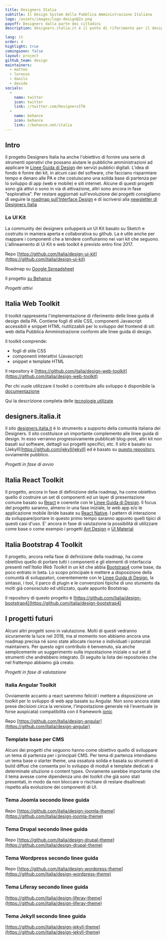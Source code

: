 ```yaml
---
title: Designers Italia
subtitle: Il Design System della Pubblica Amministrazione Italiana
logo: /assets/images/logo-design@2x.png
payoff: Designers dalla parte dei cittadini
description: designers.italia.it è il punto di riferimento per il design della pubblica amministrazione - linee guida, strumenti e un forum per favorire la collaborazione e promuovere il ruolo dello human centered design nello sviluppo dei servizi pubblici.

lang: it
order: 4
highlight: true
comingsoon: false
layout: project
github_team: design
maintainers:
  - matteo
  - lorenzo
  - danilo
  - davide
socials:
  -
    name: twitter
    icon: twitter
    link: //twitter.com/DesignersITA
  -
    name: behance
    icon: behance
    link: //behance.net/italia
---
```


## Intro
Il progetto Designers Italia ha anche l'obiettivo  di fornire una serie di strumenti operativi che possano aiutare le pubbliche amministrazioni ad applicare le [Linee Guida di Design](https://design-italia.readthedocs.io/it/stable/) dei servizi pubblici digitali.
L'idea di fondo è fonire dei kit, in alcuni casi del software, che facciano risparmiare tempo e denaro alle PA e che costuiscano una solida base di partenza per lo sviluppo di app (web e mobile) e siti internet.
Alcune di questi progetti sono già attivi o sono in via di attivazione, altri sono ancora in fase "esplorativa".
Per restare aggiornati sull'evoluzione dei progetti consigliamo di seguire la [roadmap sull'Interface Design](https://designers.italia.it/user-interface/) e di iscriversi alla [newsletter di Designers Italia](https://designers.italia.it/)

### Lo UI Kit
La community dei designers svilupperà un UI Kit basato su Sketch e costruito in maniera aperta e collaborativa su github.
La è utile anche per mappare i componenti che a tendere confluiranno nei vari kit che seguono. L'allineamento di Ui Kit e web toolkit è previsto entro fine 2017.

Repo
 [https://github.com/italia/design-ui-kit](https://github.com/italia/design-ui-kit)

Roadmap su [Google Spreadsheet](https://docs.google.com/spreadsheets/d/183hI6EBJo3EeiEcQPGZIe3hNN7EerTU5Udk6SkrH2OU/edit?usp=sharing)

Il progetto [su Behance](https://www.behance.net/gallery/53244611/UI-Kit-designers-italia)

_Progetti attivi_

## Italia Web Toolkit
Il toolkit rappresenta l'implementazione di riferimento delle linee guida di design della PA.
Contiene fogli di stile CSS, componenti Javascript accessibili e snippet HTML riutilizzabili per lo sviluppo del frontend di siti web della Pubblica Amministrazione conformi alle linee guida di design.

Il toolkit comprende:
- fogli di stile CSS
- componenti interattivi (Javascript)
- snippet e template HTML

Il repository è [https://github.com/italia/design-web-toolkit](https://github.com/italia/design-web-toolkit)

Per chi vuole utilizzare il toolkit o contribuire allo sviluppo è disponibile la [documentazione](https://italia.github.io/design-web-toolkit/)

Qui la descrizione completa delle [tecnologie utilizate](https://italia.github.io/design-web-toolkit/docs/tecnologie.html)

## designers.italia.it
Il sito [designers.italia.it](https://designers.italia.it/) è lo strumento a supporto della comunità italiana dei Designers.
Il sito costituisce un importante complemento alle linee guida di design. In esso verranno progressivamente pubblicati blog-post, altri kit non basati sul software, dettagli sui progetti specifici, etc.
Il sito è basato su (Jekyll)[https://github.com/jekyll/jekyll] ed è basato su [questo repository](https://github.com/italia/designers.italia.it), ovviamente pubblico.

_Progetti in fase di avvio_

## Italia React Toolkit
Il progetto, ancora in fase di definizione della roadmap, ha come obiettivo quello d costruire un set di componenti ed un layer di presentazione comune  basato su [React](https://github.com/facebook/react/) e coerente con le [Linee Guida di Design](https://design-italia.readthedocs.io/it/stable/).
Il focus del progetto saranno, almeno in una fase iniziale, le web app e/o le applicazione mobile ibride basate su [React Native](https://facebook.github.io/react-native/).
I pattern di interazione da sviluppare/portare in questo primo tempo saranno appunto quelli tipici di questi casi d'uso.
E' ancora in fase di valutazione la possibilità di utilizzare come base o come esempio i progetti [Ant Design](https://github.com/ant-design/ant-design/) o [UI Material](https://github.com/callemall/material-ui/tree/v1-beta)

## Italia Bootstrap 4 Toolkit
Il progetto, ancora nella fase di definizione della roadmap, ha come obiettivo quello di portare tutti i componenti e gli elementi di interfaccia presenti nell'_Italia Web Toolkit_ in un kit che abbia [Bootstrap4](https://github.com/twbs/bootstrap) come base, da poco entrato in beta.
Lo scopo principale è mettere a disposizione della comunità di sviluppatori, coerentemente con le [Linee Guida di Design](https://design-italia.readthedocs.io/it/stable/), la sintassi, i tool, il parco di plugin e le convenzioni tipiche di uno stumento da molti già consosciuto ed utilizzato, quale appunto Bootstrap.

Il repository di questo progetto è [https://github.com/italia/design-bootstrap4](https://github.com/italia/design-bootstrap4)


## I progetti futuri

Alcuni altri progetti sono in valutazione.
Molti di questi vedranno sicuramente la luce nel 2018, ma al momento non abbiamo ancora una roadmap precisa nè sono state allocate risorse o individuati i potenziali maintainers.
Per questo ogni contributo è benvenuto, sia anche semplicemente un suggerimento sulla impostazione iniziale o sul set di strumenti che andrebbero integrato. Di seguito la lista dei repositories che nel frattempo abbiamo già creato.

_Progetti in fase di valutazione_

### Italia Angular Toolkit
Ovviamente accanto a react saremmo felicid i mettere a disposizione un toolkit per lo sviluppo di web app basate su Angular. Non sono ancora state prese decisioni circa la versione, l'impostazione generale nè l'eventuale (e forse auspicata) compatibilità con il framework [ionic](https://github.com/ionic-team/ionic)

Repo [https://github.com/italia/design-angular](https://github.com/italia/design-angular)

### Template base per CMS

Alcuni dei progetti che seguono hanno come obiettivo quello di sviluppare un tema di partenza per i principali CMS. Per tema di partenza intendiamo un tema base o starter theme, una ossatura solida e basata su strumenti di build diffusi che consenta poi lo sviluppo di moduli e template dedicati a determinate situzione o content types.
Ovviamente sarebbe importante che il tema avesse come dipendenza uno dei toolkit che già sono stati presentati, in modo da non bloccare o rischiare di restare disallineati rispetto alla evoluzione dei componenti di UI.

### Tema Joomla secondo linee guida

Repo [https://github.com/italia/design-joomla-theme](https://github.com/italia/design-joomla-theme)

### Tema Drupal secondo linee guida

Repo [https://github.com/italia/design-drupal-theme](https://github.com/italia/design-drupal-theme)

### Tema Wordpress secondo linee guida

Repo [https://github.com/italia/design-wordpress-theme](https://github.com/italia/design-wordpress-theme)

### Tema Liferay secondo linee guida
[https://github.com/italia/design-liferay-theme](https://github.com/italia/design-liferay-theme)

### Tema Jekyll secondo linee guida
[https://github.com/italia/design-jekyll-theme](https://github.com/italia/design-jekyll-theme)

